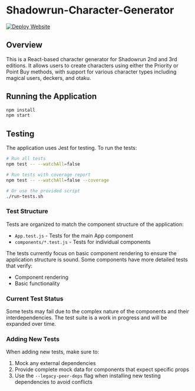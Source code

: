 # Shadowrun-Character-Generator

[![Deploy Website](https://github.com/criticalfault/Shadowrun-Character-Generator/actions/workflows/push_to_s3.yml/badge.svg)](https://github.com/criticalfault/Shadowrun-Character-Generator/actions/workflows/push_to_s3.yml)

## Overview
This is a React-based character generator for Shadowrun 2nd and 3rd editions. It allows users to create characters using either the Priority or Point Buy methods, with support for various character types including magical users, deckers, and otaku.

## Running the Application
```bash
npm install
npm start
```

## Testing
The application uses Jest for testing. To run the tests:

```bash
# Run all tests
npm test -- --watchAll=false

# Run tests with coverage report
npm test -- --watchAll=false --coverage

# Or use the provided script
./run-tests.sh
```

### Test Structure
Tests are organized to match the component structure of the application:

- `App.test.js` - Tests for the main App component
- `components/*.test.js` - Tests for individual components

The tests currently focus on basic component rendering to ensure the application structure is sound. Some components have more detailed tests that verify:
- Component rendering
- Basic functionality

### Current Test Status
Some tests may fail due to the complex nature of the components and their interdependencies. The test suite is a work in progress and will be expanded over time.

### Adding New Tests
When adding new tests, make sure to:
1. Mock any external dependencies
2. Provide complete mock data for components that expect specific props
3. Use the `--legacy-peer-deps` flag when installing new testing dependencies to avoid conflicts
